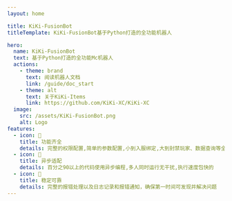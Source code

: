 ```yaml
---
layout: home

title: KiKi-FusionBot
titleTemplate: KiKi-FusionBot基于Python打造的全功能机器人

hero:
  name: KiKi-FusionBot
  text: 基于Python打造的全功能Mc机器人
  actions:
    - theme: brand
      text: 阅读机器人文档
      link: /guide/doc_start
    - theme: alt
      text: 关于KiKi-Items
      link: https://github.com/KiKi-XC/KiKi-XC
  image:
    src: /assets/KiKi-FusionBot.png
    alt: Logo
features:
  - icon: 📝
    title: 功能齐全
    details: 完整的权限配置,简单的参数配置,小到入服绑定,大到封禁玩家、数据查询等全功能
  - icon: 🚀
    title: 异步适配
    details: 百分之90以上的代码使用异步编程,多人同时运行无干扰,执行速度包快的
  - icon: 🚧
    title: 稳定可靠
    details: 完整的报错处理以及日志记录和报错通知，确保第一时间可发现并解决问题
---
```

<Confetti />

